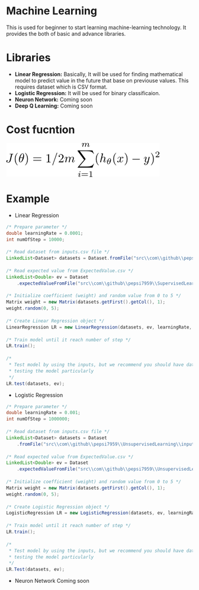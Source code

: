# Machine Learning
  This is used for beginner to start learning machine-learning technology. It provides the both of basic and advance libraries.

# Libraries
  - __Linear Regression:__ 
    Basically, It will be used for finding mathematical model to predict value in the future that base on previouse values. This requires dataset which is CSV format.
  - __Logistic Regression:__
    It will be used for binary classificaion. 
  - __Neuron Network:__
    Coming soon
  - __Deep Q Learning:__
    Coming soon
# Cost fucntion
  ![](/docs/linear-regression/cost.png)
# Example
  - Linear Regression
  ```java
  /* Prepare parameter */
  double learningRate = 0.0001;
  int numOfStep = 10000;

  /* Read dataset from inputs.csv file */
  LinkedList<Dataset> datasets = Dataset.fromFile("src\\com\\github\\pepsi7959\\SupervisedLearning\\inputs.csv");

  /* Read expected value from ExpectedValue.csv */
  LinkedList<Double> ev = Dataset
      .expectedValueFromFile("src\\com\\github\\pepsi7959\\SupervisedLearning\\ExpectedValue.csv");

  /* Initialize coefficient (weight) and random value from 0 to 5 */
  Matrix weight = new Matrix(datasets.getFirst().getCol(), 1);
  weight.random(0, 5);

  /* Create Linear Regression object */
  LinearRegression LR = new LinearRegression(datasets, ev, learningRate, numOfStep, weight);

  /* Train model until it reach number of step */
  LR.train();

  /*
   * Test model by using the inputs, but we recommend you should have dataset for
   * testing the model particularly
   */
  LR.test(datasets, ev);
  ```
  - Logistic Regression
  ```java
  /* Prepare parameter */
  double learningRate = 0.001;
  int numOfStep = 1000000;

  /* Read dataset from inputs.csv file */
  LinkedList<Dataset> datasets = Dataset
      .fromFile("src\\com\\github\\pepsi7959\\UnsupervisedLearning\\inputs.csv");

  /* Read expected value from ExpectedValue.csv */
  LinkedList<Double> ev = Dataset
      .expectedValueFromFile("src\\com\\github\\pepsi7959\\UnsupervisedLearning\\ExpectedValue.csv");

  /* Initialize coefficient (weight) and random value from 0 to 5 */
  Matrix weight = new Matrix(datasets.getFirst().getCol(), 1);
  weight.random(0, 5);

  /* Create Logistic Regression object */
  LogisticRegression LR = new LogisticRegression(datasets, ev, learningRate, numOfStep, weight);

  /* Train model until it reach number of step */
  LR.train();

  /*
   * Test model by using the inputs, but we recommend you should have dataset for
   * testing the model particularly
   */
  LR.Test(datasets, ev);
  ```

  - Neuron Network
    Coming soon
